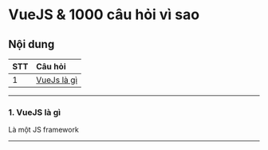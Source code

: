 # VueJS & 1000 câu hỏi vì sao

## Nội dung

| STT | Câu hỏi                       |
| :-- | :---------------------------- |
| 1   | [VueJs là gì](#1-vuejs-là-gì) |

---

### 1. VueJS là gì

Là một JS framework

---
